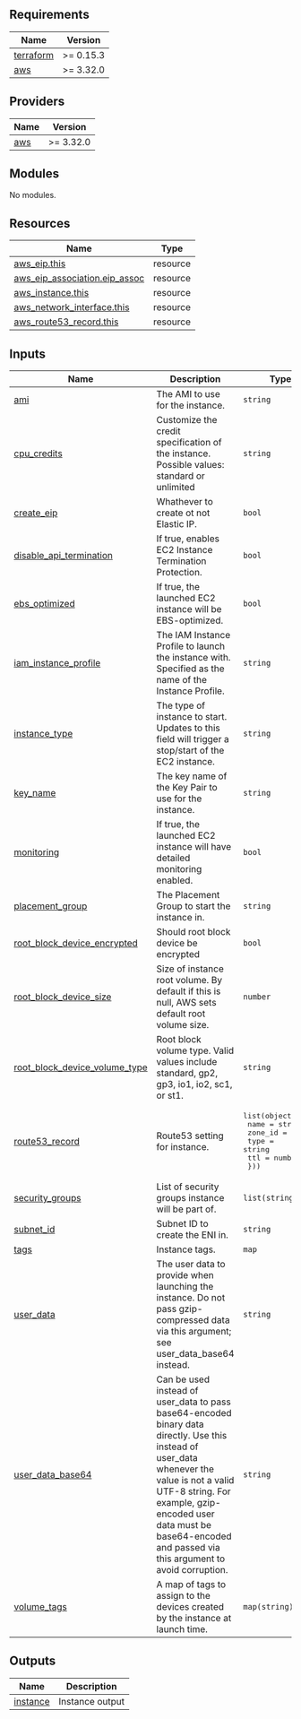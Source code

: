 ## Requirements

| Name | Version |
|------|---------|
| <a name="requirement_terraform"></a> [terraform](#requirement\_terraform) | >= 0.15.3 |
| <a name="requirement_aws"></a> [aws](#requirement\_aws) | >= 3.32.0 |

## Providers

| Name | Version |
|------|---------|
| <a name="provider_aws"></a> [aws](#provider\_aws) | >= 3.32.0 |

## Modules

No modules.

## Resources

| Name | Type |
|------|------|
| [aws_eip.this](https://registry.terraform.io/providers/hashicorp/aws/latest/docs/resources/eip) | resource |
| [aws_eip_association.eip_assoc](https://registry.terraform.io/providers/hashicorp/aws/latest/docs/resources/eip_association) | resource |
| [aws_instance.this](https://registry.terraform.io/providers/hashicorp/aws/latest/docs/resources/instance) | resource |
| [aws_network_interface.this](https://registry.terraform.io/providers/hashicorp/aws/latest/docs/resources/network_interface) | resource |
| [aws_route53_record.this](https://registry.terraform.io/providers/hashicorp/aws/latest/docs/resources/route53_record) | resource |

## Inputs

| Name | Description | Type | Default | Required |
|------|-------------|------|---------|:--------:|
| <a name="input_ami"></a> [ami](#input\_ami) | The AMI to use for the instance. | `string` | n/a | yes |
| <a name="input_cpu_credits"></a> [cpu\_credits](#input\_cpu\_credits) | Customize the credit specification of the instance. Possible values: standard or unlimited | `string` | `"standard"` | no |
| <a name="input_create_eip"></a> [create\_eip](#input\_create\_eip) | Whathever to create ot not Elastic IP. | `bool` | `false` | no |
| <a name="input_disable_api_termination"></a> [disable\_api\_termination](#input\_disable\_api\_termination) | If true, enables EC2 Instance Termination Protection. | `bool` | `false` | no |
| <a name="input_ebs_optimized"></a> [ebs\_optimized](#input\_ebs\_optimized) | If true, the launched EC2 instance will be EBS-optimized. | `bool` | `true` | no |
| <a name="input_iam_instance_profile"></a> [iam\_instance\_profile](#input\_iam\_instance\_profile) | The IAM Instance Profile to launch the instance with. Specified as the name of the Instance Profile. | `string` | `null` | no |
| <a name="input_instance_type"></a> [instance\_type](#input\_instance\_type) | The type of instance to start. Updates to this field will trigger a stop/start of the EC2 instance. | `string` | n/a | yes |
| <a name="input_key_name"></a> [key\_name](#input\_key\_name) | The key name of the Key Pair to use for the instance. | `string` | `null` | no |
| <a name="input_monitoring"></a> [monitoring](#input\_monitoring) | If true, the launched EC2 instance will have detailed monitoring enabled. | `bool` | `false` | no |
| <a name="input_placement_group"></a> [placement\_group](#input\_placement\_group) | The Placement Group to start the instance in. | `string` | `null` | no |
| <a name="input_root_block_device_encrypted"></a> [root\_block\_device\_encrypted](#input\_root\_block\_device\_encrypted) | Should root block device be encrypted | `bool` | `true` | no |
| <a name="input_root_block_device_size"></a> [root\_block\_device\_size](#input\_root\_block\_device\_size) | Size of instance root volume. By default if this is null, AWS sets default root volume size. | `number` | `null` | no |
| <a name="input_root_block_device_volume_type"></a> [root\_block\_device\_volume\_type](#input\_root\_block\_device\_volume\_type) | Root block volume type.  Valid values include standard, gp2, gp3, io1, io2, sc1, or st1. | `string` | `"gp3"` | no |
| <a name="input_route53_record"></a> [route53\_record](#input\_route53\_record) | Route53 setting for instance. | <pre>list(object({<br>    name    = string<br>    zone_id = string<br>    type    = string<br>    ttl     = number<br>  }))</pre> | `[]` | no |
| <a name="input_security_groups"></a> [security\_groups](#input\_security\_groups) | List of security groups instance will be part of. | `list(string)` | `null` | no |
| <a name="input_subnet_id"></a> [subnet\_id](#input\_subnet\_id) | Subnet ID to create the ENI in. | `string` | n/a | yes |
| <a name="input_tags"></a> [tags](#input\_tags) | Instance tags. | `map` | `{}` | no |
| <a name="input_user_data"></a> [user\_data](#input\_user\_data) | The user data to provide when launching the instance. Do not pass gzip-compressed data via this argument; see user\_data\_base64 instead. | `string` | `null` | no |
| <a name="input_user_data_base64"></a> [user\_data\_base64](#input\_user\_data\_base64) | Can be used instead of user\_data to pass base64-encoded binary data directly. Use this instead of user\_data whenever the value is not a valid UTF-8 string. For example, gzip-encoded user data must be base64-encoded and passed via this argument to avoid corruption. | `string` | `null` | no |
| <a name="input_volume_tags"></a> [volume\_tags](#input\_volume\_tags) | A map of tags to assign to the devices created by the instance at launch time. | `map(string)` | `null` | no |

## Outputs

| Name | Description |
|------|-------------|
| <a name="output_instance"></a> [instance](#output\_instance) | Instance output |

